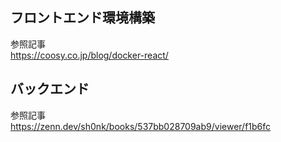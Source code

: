 ## フロントエンド環境構築
参照記事<br>
https://coosy.co.jp/blog/docker-react/

## バックエンド
参照記事<br>
https://zenn.dev/sh0nk/books/537bb028709ab9/viewer/f1b6fc
